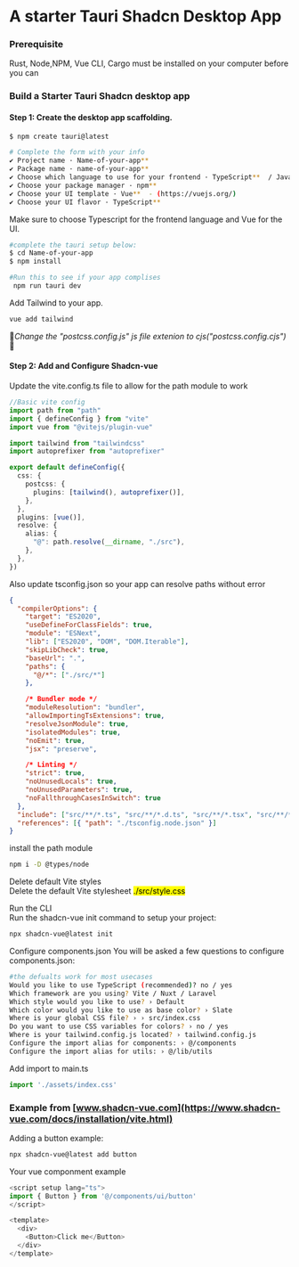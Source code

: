 # A starter Tauri Shadcn Desktop App

### Prerequisite
Rust, Node,NPM, Vue CLI, Cargo must be installed on your computer before you can 

### Build a Starter Tauri Shadcn desktop app
#### Step 1: Create the desktop app scaffolding.
```bash
$ npm create tauri@latest

# Complete the form with your info
✔ Project name · Name-of-your-app** 
✔ Package name · name-of-your-app** 
✔ Choose which language to use for your frontend · TypeScript**  / JavaScript - (pnpm, yarn, npm, bun)
✔ Choose your package manager · npm** 
✔ Choose your UI template · Vue**  - (https://vuejs.org/)
✔ Choose your UI flavor · TypeScript** 
```
Make sure to choose Typescript for the frontend language and Vue for the UI.

```bash
#complete the tauri setup below:
$ cd Name-of-your-app
$ npm install

#Run this to see if your app complises
 npm run tauri dev
```
Add Tailwind to your app.
```bash
vue add tailwind

```
👀*Change the "postcss.config.js" js file extenion to cjs("postcss.config.cjs")* 👀

#### Step 2: Add and Configure Shadcn-vue 
Update the vite.config.ts file to allow for the path module to work


```ts
//Basic vite config
import path from "path"
import { defineConfig } from "vite"
import vue from "@vitejs/plugin-vue"

import tailwind from "tailwindcss"
import autoprefixer from "autoprefixer"

export default defineConfig({
  css: {
    postcss: {
      plugins: [tailwind(), autoprefixer()],
    },
  },
  plugins: [vue()],
  resolve: {
    alias: {
      "@": path.resolve(__dirname, "./src"),
    },
  },
})
```
Also update tsconfig.json so your app can resolve paths without error

```json
{
  "compilerOptions": {
    "target": "ES2020",
    "useDefineForClassFields": true,
    "module": "ESNext",
    "lib": ["ES2020", "DOM", "DOM.Iterable"],
    "skipLibCheck": true,
    "baseUrl": ".",
    "paths": {
      "@/*": ["./src/*"]
    },

    /* Bundler mode */
    "moduleResolution": "bundler",
    "allowImportingTsExtensions": true,
    "resolveJsonModule": true,
    "isolatedModules": true,
    "noEmit": true,
    "jsx": "preserve",

    /* Linting */
    "strict": true,
    "noUnusedLocals": true,
    "noUnusedParameters": true,
    "noFallthroughCasesInSwitch": true
  },
  "include": ["src/**/*.ts", "src/**/*.d.ts", "src/**/*.tsx", "src/**/*.vue"],
  "references": [{ "path": "./tsconfig.node.json" }]
}
```
install the path module
```bash
npm i -D @types/node

```
Delete default Vite styles
<br>Delete the default Vite stylesheet <mark>./src/style.css</mark>

Run the CLI
<br>Run the shadcn-vue init command to setup your project:
```bash
npx shadcn-vue@latest init
```
Configure components.json 
You will be asked a few questions to configure components.json:
```bash
#the defualts work for most usecases
Would you like to use TypeScript (recommended)? no / yes
Which framework are you using? Vite / Nuxt / Laravel
Which style would you like to use? › Default
Which color would you like to use as base color? › Slate
Where is your global CSS file? › › src/index.css
Do you want to use CSS variables for colors? › no / yes
Where is your tailwind.config.js located? › tailwind.config.js
Configure the import alias for components: › @/components
Configure the import alias for utils: › @/lib/utils
```
Add import to main.ts
```ts
import './assets/index.css'
```
### Example from [www.shadcn-vue.com](https://www.shadcn-vue.com/docs/installation/vite.html)

Adding a button example:
```bash
npx shadcn-vue@latest add button
```

Your vue componment example
```ts
<script setup lang="ts">
import { Button } from '@/components/ui/button'
</script>

<template>
  <div>
    <Button>Click me</Button>
  </div>
</template>
```
